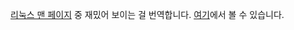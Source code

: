 [리눅스 맨 페이지](https://www.kernel.org/doc/man-pages/) 중 재밌어 보이는 걸 번역합니다. [여기](https://wariua.github.io/man-pages-ko/)에서 볼 수 있습니다.
